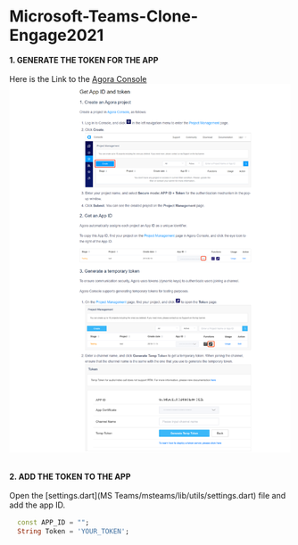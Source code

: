 # Microsoft-Teams-Clone-Engage2021

**1. GENERATE THE TOKEN FOR THE APP** <br/><br/>
Here is the Link to the [Agora Console](https://dashboard.agora.io/signin/) <br/>
![](IMAGES/StepsToAddTheToken.png) <br/><br/>

**2. ADD THE TOKEN TO THE APP** <br/><br/>
Open the [settings.dart](MS Teams/msteams/lib/utils/settings.dart) file and add the app ID.

```dart
  const APP_ID = "";
  String Token = 'YOUR_TOKEN';
```
